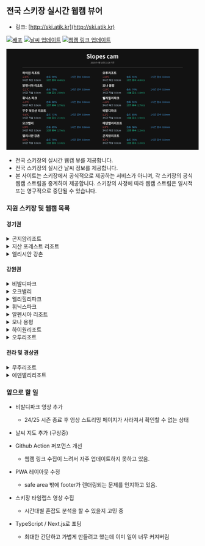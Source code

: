 ## 전국 스키장 실시간 웹캠 뷰어

* 링크: [http://ski.atik.kr](http://ski.atik.kr)

[![배포](https://github.com/hletrd/slopes/actions/workflows/static.yml/badge.svg)](https://github.com/hletrd/slopes/actions/workflows/static.yml)
[![날씨 업데이트](https://github.com/hletrd/slopes/actions/workflows/fetch_weather.yml/badge.svg)](https://github.com/hletrd/slopes/actions/workflows/fetch_weather.yml)
[![웹캠 링크 업데이트](https://github.com/hletrd/slopes/actions/workflows/webcam-scraper.yml/badge.svg)](https://github.com/hletrd/slopes/actions/workflows/webcam-scraper.yml)

![preview](preview.png)

* 전국 스키장의 실시간 웹캠 뷰를 제공합니다.
* 전국 스키장의 실시간 날씨 정보를 제공합니다.
* 본 사이트는 스키장에서 공식적으로 제공하는 서비스가 아니며, 각 스키장의 공식 웹캠 스트림을 중계하여 제공합니다. 스키장의 사정에 따라 웹캠 스트림은 일시적 또는 영구적으로 중단될 수 있습니다.

### 지원 스키장 및 웹캠 목록

#### 경기권
<details>
<summary>곤지암리조트</summary>

* 정상 휴게소
* 정상부 슬로프
* 중간 슬로프
* 초중급 베이스
* 중상급 베이스
</details>

<details>
<summary>지산 포레스트 리조트</summary>

* 레몬 탑승장
* 오렌지 / 뉴오렌지 탑승장
* 5번 / 6번 슬로프
* 블루 탑승장
* 실버 탑승장
</details>

<details>
<summary>엘리시안 강촌</summary>

* 유튜브 채널
</details>

#### 강원권
<details>
<summary>비발디파크</summary>

* 지원 예정
</details>

<details>
<summary>오크밸리</summary>

* 스키광장
* I 슬로프
* G 슬로프
* F 슬로프
* 플라워리프트 하차장
</details>

<details>
<summary>웰리힐리파크</summary>

* 알파
* 베이스
* 브라보
* 정상 광장
* 패밀리
* 워터플래닛
</details>

<details>
<summary>휘닉스파크</summary>

* 호크 / 스패로우
* 도도
* 불새마루
* 베이스
* 펭귄
* 스노우 빌리지
</details>

<details>
<summary>알펜시아 리조트</summary>

* 알펜시아 리조트 라이브캠
</details>

<details>
<summary>모나 용평</summary>

* 발왕산 氣 스카이워크
* 발왕산 천년주목숲길
* 베이스 전경 / 레드 슬로프
* 모나 용평 진입로
* 옐로우 슬로프
* 핑크 슬로프
* 메가그린 슬로포
* 골드 슬로프 전경
* 골드 슬로프 정상
* 레인보우 전경
* 레인보우 파라다이스 입구
* 피크 아일랜드
</details>

<details>
<summary>하이원리조트</summary>

* 하이원탑 (제우스1 입구)
* 하이원탑 (헤라2 입구)
* 하이원탑 (아폴로1 입구)
* 마운틴허브 (스노우월드 입구)
* 마운틴허브 (아폴로3 입구)
* 마운틴허브 (아테나2 입구)
* 마운틴 베이스 (아테나 리프트)
* 아테나2 하단
* 밸리탑 (빅토리아1 입구)
* 제우스2 합류구간
* 밸리허브 (헤라 리프트 입구)
* 밸리허브 (아폴로3 합류)
* 밸리허브 (제우스3)
* 제우스3 중단
* 아폴로4 중단
* 아폴로 베이스
* 제우스3 하단
* 밸리 베이스
</details>

<details>
<summary>오투리조트</summary>

* 스키하우스
* 오렌지
* 버금마루
* 으뜸마루
</details>

#### 전라 및 경상권
<details>
<summary>무주리조트</summary>

* 설천봉 정상
* 설천상단슬로프
* 모차르트, 미뉴에트
* 폴카
* 실크로드, 미뉴에트 하단
* 만선봉 정상
* 하이디하우스
* 서역기행, 썬다운
* 커넥션
* 설천하우스
* 만선하우스
</details>

<details>
<summary>에덴밸리리조트</summary>

* 베이직
* 슬로프 광장
</details>

### 앞으로 할 일

* 비발디파크 영상 추가
  * 24/25 시즌 종료 후 영상 스트리밍 페이지가 사라져서 확인할 수 없는 상태
* 날씨 지도 추가 (구상중)
* Github Action 퍼포먼스 개선
  * 웹캠 링크 수집이 느려서 자주 업데이트하지 못하고 있음.
* PWA 레이아웃 수정
  * safe area 밖에 footer가 렌더링되는 문제를 인지하고 있음.
* 스키장 타임랩스 영상 수집
  * 시간대별 혼잡도 분석을 할 수 있을지 고민 중

* TypeScript / Next.js로 포팅
  * 최대한 간단하고 가볍게 만들려고 했는데 이미 일이 너무 커져버림
